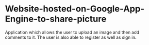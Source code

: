 # Website-hosted-on-Google-App-Engine-to-share-picture

Application which allows the user to upload an image and then add comments to it.
The user is also able to register as well as sign in.
